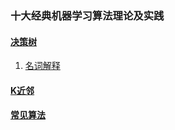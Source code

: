 ### 十大经典机器学习算法理论及实践

#### [决策树](./decision_tree/README.md)
1. [名词解释](./decision_tree/README.md#名词解释)

#### [K近邻](./k_nearest_neighbor/README.md)

#### [常见算法](./utils/README.md)
